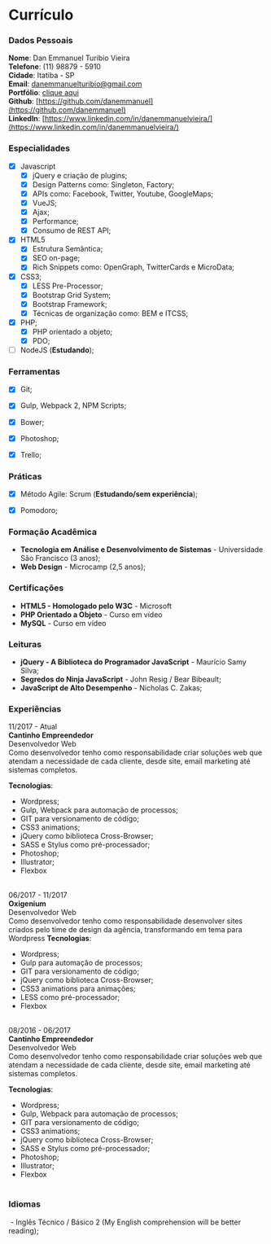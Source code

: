 # Currículo

### Dados Pessoais

**Nome**: Dan Emmanuel Turibio Vieira<br />
**Telefone**: (11) 98879 - 5910<br />
**Cidade**: Itatiba - SP<br />
**Email**: [danemmanuelturibio@gmail.com](mailto:danemmanuelturibio@gmail.com)<br />
**Portfólio**: [clique aqui](https://github.com/danemmanuel/portfolio/)<br />
**Github**: [https://github.com/danemmanuel](https://github.com/danemmanuel)<br />
**LinkedIn**: [https://www.linkedin.com/in/danemmanuelvieira/](https://www.linkedin.com/in/danemmanuelvieira/)<br />


### Especialidades

- [x] Javascript
  - [x] jQuery e criação de plugins;
  - [x] Design Patterns como: Singleton, Factory;
  - [x] APIs como: Facebook, Twitter, Youtube, GoogleMaps;
  - [x] VueJS;
  - [x] Ajax;
  - [x] Performance;
  - [x] Consumo de REST API;
   
- [x] HTML5
  - [x] Estrutura Semântica;
  - [x] SEO on-page;
  - [x] Rich Snippets como: OpenGraph, TwitterCards e MicroData;
- [x] CSS3;
  - [x] LESS Pre-Processor;
  - [x] Bootstrap Grid System;
  - [x] Bootstrap Framework;
  - [x] Técnicas de organização como: BEM e ITCSS;
- [x] PHP;
  - [x] PHP orientado a objeto;
  - [x] PDO;
- [ ] NodeJS (**Estudando**);

### Ferramentas
- [x] Git;
- [x] Gulp, Webpack 2, NPM Scripts;
- [x] Bower;
- [x] Photoshop;
- [x] Trello;


### Práticas
- [x] Método Agile: Scrum (**Estudando/sem experiência**);
- [x] Pomodoro;


### Formação Acadêmica

  - **Tecnologia em Análise e Desenvolvimento de Sistemas** - Universidade São Francisco (3 anos);
  - **Web Design** - Microcamp (2,5 anos);

### Certificações

  - **HTML5 - Homologado pelo W3C** - Microsoft
  - **PHP Orientado a Objeto** - Curso em vídeo
  - **MySQL** - Curso em vídeo

### Leituras

  - **jQuery - A Biblioteca do Programador JavaScript** - Maurício Samy Silva;
  - **Segredos do Ninja JavaScript** - John Resig / Bear Bibeault;
  - **JavaScript de Alto Desempenho** - Nicholas C. Zakas;

### Experiências

  11/2017 - Atual<br />
  **Cantinho Empreendedor**<br />
  Desenvolvedor Web<br />
  Como desenvolvedor tenho como responsabilidade criar soluções web que atendam a necessidade de cada cliente, desde site, email marketing até sistemas completos.

**Tecnologias**:
  - Wordpress;
  - Gulp, Webpack para automação de processos;
  - GIT para versionamento de código;
  - CSS3 animations;
  - jQuery como biblioteca Cross-Browser;
  - SASS e Stylus como pré-processador;
  - Photoshop;
  - Illustrator;
  - Flexbox<br /><br />
  
  06/2017 - 11/2017<br />
  **Oxigenium**<br />
  Desenvolvedor Web<br />
  Como desenvolvedor tenho como responsabilidade desenvolver sites criados pelo time de design da agência, transformando em tema para Wordpress
**Tecnologias**:

  - Wordpress;
  - Gulp para automação de processos;
  - GIT para versionamento de código;
  - jQuery como biblioteca Cross-Browser;
  - CSS3 animations para animações;
  - LESS como pré-processador;
  - Flexbox<br /><br />
  
  08/2016 - 06/2017<br />
  **Cantinho Empreendedor**<br />
  Desenvolvedor Web<br />
  Como desenvolvedor tenho como responsabilidade criar soluções web que atendam a necessidade de cada cliente, desde site, email marketing até sistemas completos.

**Tecnologias**:
  - Wordpress;
  - Gulp, Webpack para automação de processos;
  - GIT para versionamento de código;
  - CSS3 animations;
  - jQuery como biblioteca Cross-Browser;
  - SASS e Stylus como pré-processador;
  - Photoshop;
  - Illustrator;
  - Flexbox<br /><br />

### Idiomas
  - Inglês Técnico / Básico 2
    (My English comprehension will be better reading);
